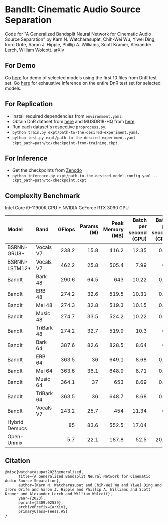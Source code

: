 # BandIt: Cinematic Audio Source Separation



Code for "A Generalized Bandsplit Neural Network for Cinematic Audio Source Separation" by Karn N. Watcharasupat, Chih-Wei Wu, Yiwei Ding, Iroro Orife, Aaron J. Hipple, Phillip A. Williams, Scott Kramer, Alexander Lerch, William Wolcott. [arXiv](https://arxiv.org/abs/2309.02539)

## For Demo
Go [here](https://karnwatcharasupat.github.io/bandit-demo/) for demo of selected models using the first 10 files from DnR test set. Go [here](https://zenodo.org/records/10119822) for exhaustive inference on the entire DnR test set for selected models. 

## For Replication

- Install required dependencies from `environment.yaml`.
- Obtain DnR dataset from [here](https://zenodo.org/records/5574713) and MUSDB18-HQ from [here](https://sigsep.github.io/datasets/musdb.html).
- Run each dataset's respective `proprocess.py`.
- `python train.py expt/path-to-the-desired-experiment.yaml`.
- `python test.py expt/path-to-the-desired-experiment.yaml --ckpt_path=path/to/checkpoint-from-training.ckpt`.

## For Inference

- Get the checkpoints from [Zenodo](https://zenodo.org/records/10160698)
- `python inference.py expt/path-to-the-desired-model-config.yaml --ckpt_path=path/to/checkpoint.ckpt`

## Complexity Benchmark
Intel Core i9-11900K CPU + NVIDIA GeForce RTX 3090 GPU

| Model         | Band       |   GFlops |   Params (M) |   Peak Memory (MB) |   Batch per second (GPU) |   Batch per second (CPU) |   GPU speedup |
|:--------------|:-----------|--------:|---------:|--------------:|------------------------:|-----------------------:|---------------:|
| BSRNN-GRU8*   | Vocals V7  |   238.2 |     15.8 |         416.2 |                   12.35 |                   0.61 |           20.2 |
| BSRNN-LSTM12* | Vocals V7  |   462.2 |     25.8 |         505.4 |                    7.99 |                   0.6  |           13.4 |
| BandIt        | Bark 48    |   290.6 |     64.5 |         643   |                   10.22 |                   0.39 |           26.1 |
| BandIt        | ERB 48     |   274.2 |     32.6 |         519.5 |                   10.31 |                   0.41 |           25   |
| BandIt        | Mel 48     |   274.3 |     32.8 |         519.3 |                   10.15 |                   0.38 |           26.6 |
| BandIt        | Music 48   |   274.7 |     33.5 |         524.2 |                   10.22 |                   0.43 |           23.5 |
| BandIt        | TriBark 48 |   274.2 |     32.7 |         519.9 |                   10.3  |                   0.4  |           25.5 |
| BandIt        | Bark 64    |   387.6 |     82.6 |         828.5 |                    8.64 |                   0.4  |           21.9 |
| BandIt        | ERB 64     |   363.5 |     36   |         649.1 |                    8.68 |                   0.42 |           20.7 |
| BandIt        | Mel 64     |   363.6 |     36.1 |         648.9 |                    8.71 |                   0.32 |           27.2 |
| BandIt        | Music 64   |   364.1 |     37   |         653   |                    8.69 |                   0.31 |           27.7 |
| BandIt        | TriBark 64 |   363.5 |     36   |         648.7 |                    8.68 |                   0.42 |           20.6 |
| BandIt        | Vocals V7  |   243.2 |     25.7 |         454   |                   11.34 |                   0.6  |           18.8 |
| Hybrid Demucs |            |    85   |     83.6 |         552.5 |                   17.04 |                   1.1  |           15.5 |
| Open-Unmix    |            |     5.7 |     22.1 |         187.8 |                   52.5  |                  20.77 |            2.5 |

## Citation

```
@misc{watcharasupat2023generalized,
      title={A Generalized Bandsplit Neural Network for Cinematic Audio Source Separation}, 
      author={Karn N. Watcharasupat and Chih-Wei Wu and Yiwei Ding and Iroro Orife and Aaron J. Hipple and Phillip A. Williams and Scott Kramer and Alexander Lerch and William Wolcott},
      year={2023},
      eprint={2309.02539},
      archivePrefix={arXiv},
      primaryClass={eess.AS}
}
```
